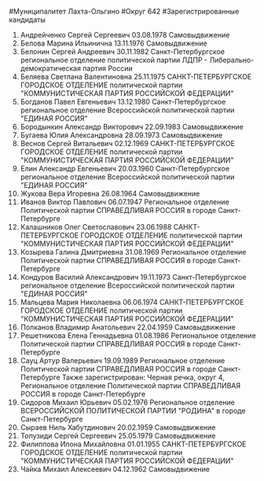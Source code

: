#Муниципалитет
Лахта-Ольгино
#Округ
642
#Зарегистрированные кандидаты
1. Андрейченко Сергей Сергеевич 03.08.1978
Самовыдвижение
2. Белова Марина Ильинична 13.11.1976
Самовыдвижение
3. Белонин Сергей Андреевич 30.11.1982
Санкт-Петербургское региональное отделение политической партии ЛДПР - Либерально-демократическая партия России
4. Беляева Светлана Валентиновна 25.11.1975
САНКТ-ПЕТЕРБУРГСКОЕ ГОРОДСКОЕ ОТДЕЛЕНИЕ политической партии "КОММУНИСТИЧЕСКАЯ ПАРТИЯ РОССИЙСКОЙ ФЕДЕРАЦИИ"
5. Богданов Павел Евгеньевич 13.12.1980
Санкт-Петербургское региональное отделение Всероссийской политической партии "ЕДИНАЯ РОССИЯ"
6. Бородынкин Александр Викторович 22.09.1983
Самовыдвижение
7. Бугаева Юлия Александровна 28.09.1973
Самовыдвижение
8. Веснов Сергей Витальевич 02.12.1969
САНКТ-ПЕТЕРБУРГСКОЕ ГОРОДСКОЕ ОТДЕЛЕНИЕ политической партии "КОММУНИСТИЧЕСКАЯ ПАРТИЯ РОССИЙСКОЙ ФЕДЕРАЦИИ"
9. Елин Александр Евгеньевич 20.03.1960
Санкт-Петербургское региональное отделение Всероссийской политической партии "ЕДИНАЯ РОССИЯ"
10. Жукова Вера Игоревна 26.08.1964
Самовыдвижение
11. Иванов Виктор Павлович 06.07.1947
Региональное отделение Политической партии СПРАВЕДЛИВАЯ РОССИЯ в городе Санкт-Петербурге
12. Калашников Олег Светославович 23.06.1988
САНКТ-ПЕТЕРБУРГСКОЕ ГОРОДСКОЕ ОТДЕЛЕНИЕ политической партии "КОММУНИСТИЧЕСКАЯ ПАРТИЯ РОССИЙСКОЙ ФЕДЕРАЦИИ"
13. Козырева Галина Дмитриевна 31.08.1969
Региональное отделение Политической партии СПРАВЕДЛИВАЯ РОССИЯ в городе Санкт-Петербурге
14. Кондуров Василий Александрович 19.11.1973
Санкт-Петербургское региональное отделение Всероссийской политической партии "ЕДИНАЯ РОССИЯ"
15. Мальцева Мария Николаевна 06.06.1974
САНКТ-ПЕТЕРБУРГСКОЕ ГОРОДСКОЕ ОТДЕЛЕНИЕ политической партии "КОММУНИСТИЧЕСКАЯ ПАРТИЯ РОССИЙСКОЙ ФЕДЕРАЦИИ"
16. Полканов Владимир Анатольевич 22.04.1959
Самовыдвижение
17. Решетникова Елена Геннадьевна 01.08.1986
Региональное отделение Политической партии СПРАВЕДЛИВАЯ РОССИЯ в городе Санкт-Петербурге
18. Сауц Артур Валерьевич 19.09.1989
Региональное отделение Политической партии СПРАВЕДЛИВАЯ РОССИЯ в городе Санкт-Петербурге
Также зарегистрирован: Черная речка, округ 4, Региональное отделение Политической партии СПРАВЕДЛИВАЯ РОССИЯ в городе Санкт-Петербурге
19. Сидоров Михаил Юрьевич 05.02.1976
Региональное отделение ВСЕРОССИЙСКОЙ ПОЛИТИЧЕСКОЙ ПАРТИИ "РОДИНА" в городе Санкт-Петербурге
20. Сыраев Ниль Хабутдинович 20.02.1959
Самовыдвижение
21. Топузиди Сергей Сергеевич 25.05.1979
Самовыдвижение
22. Филиппова Илона Михайловна 01.01.1955
САНКТ-ПЕТЕРБУРГСКОЕ ГОРОДСКОЕ ОТДЕЛЕНИЕ политической партии "КОММУНИСТИЧЕСКАЯ ПАРТИЯ РОССИЙСКОЙ ФЕДЕРАЦИИ"
23. Чайка Михаил Алексеевич 04.12.1962
Самовыдвижение

